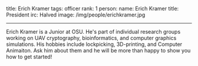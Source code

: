 title: Erich Kramer
tags: officer
rank: 1
person:
    name: Erich Kramer
    title: President
    irc: Halved
    image: /img/people/erichkramer.jpg

---

Erich Kramer is a Junior at OSU. He's part of individual
 research groups working on UAV cryptography, bioinformatics,
 and computer graphics simulations. His hobbies include
 lockpicking, 3D-printing, and Computer Animaiton. Ask him about
 them and he will be more than happy to show you how to get 
started!
